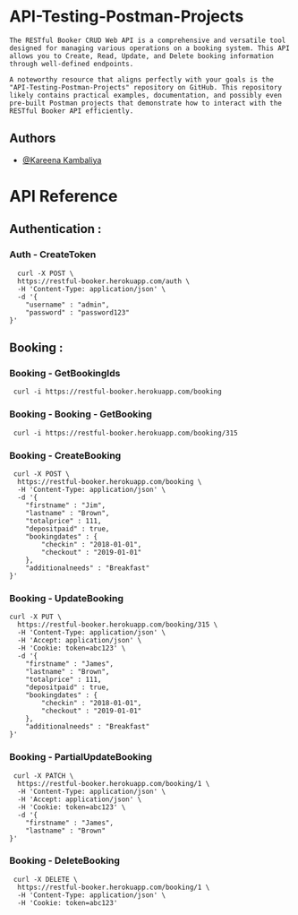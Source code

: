 
# API-Testing-Postman-Projects

    The RESTful Booker CRUD Web API is a comprehensive and versatile tool designed for managing various operations on a booking system. This API allows you to Create, Read, Update, and Delete booking information through well-defined endpoints.
    
    A noteworthy resource that aligns perfectly with your goals is the "API-Testing-Postman-Projects" repository on GitHub. This repository likely contains practical examples, documentation, and possibly even pre-built Postman projects that demonstrate how to interact with the RESTful Booker API efficiently.




## Authors

- [@Kareena Kambaliya](https://github.com/KareenaKambaliya?tab=repositories)


# API Reference


## Authentication :
### Auth - CreateToken

```cURL
  curl -X POST \
  https://restful-booker.herokuapp.com/auth \
  -H 'Content-Type: application/json' \
  -d '{
    "username" : "admin",
    "password" : "password123"
}'
```
## Booking :

### Booking - GetBookingIds


```cURL
 curl -i https://restful-booker.herokuapp.com/booking
```


### Booking - Booking - GetBooking


```cURL
 curl -i https://restful-booker.herokuapp.com/booking/315
```



### Booking - CreateBooking


```cURL
 curl -X POST \
  https://restful-booker.herokuapp.com/booking \
  -H 'Content-Type: application/json' \
  -d '{
    "firstname" : "Jim",
    "lastname" : "Brown",
    "totalprice" : 111,
    "depositpaid" : true,
    "bookingdates" : {
        "checkin" : "2018-01-01",
        "checkout" : "2019-01-01"
    },
    "additionalneeds" : "Breakfast"
}'
```

### Booking - UpdateBooking



```cURL
curl -X PUT \
  https://restful-booker.herokuapp.com/booking/315 \
  -H 'Content-Type: application/json' \
  -H 'Accept: application/json' \
  -H 'Cookie: token=abc123' \
  -d '{
    "firstname" : "James",
    "lastname" : "Brown",
    "totalprice" : 111,
    "depositpaid" : true,
    "bookingdates" : {
        "checkin" : "2018-01-01",
        "checkout" : "2019-01-01"
    },
    "additionalneeds" : "Breakfast"
}'
```

### Booking - PartialUpdateBooking



```cURL
 curl -X PATCH \
  https://restful-booker.herokuapp.com/booking/1 \
  -H 'Content-Type: application/json' \
  -H 'Accept: application/json' \
  -H 'Cookie: token=abc123' \
  -d '{
    "firstname" : "James",
    "lastname" : "Brown"
}'
```

### Booking - DeleteBooking


```cURL
 curl -X DELETE \
  https://restful-booker.herokuapp.com/booking/1 \
  -H 'Content-Type: application/json' \
  -H 'Cookie: token=abc123'
```

